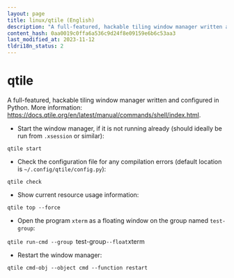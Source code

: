 ```yaml
---
layout: page
title: linux/qtile (English)
description: "A full-featured, hackable tiling window manager written and configured in Python."
content_hash: 0aa0019c0ffa6a536c9d24f8e09159e6b6c53aa3
last_modified_at: 2023-11-12
tldri18n_status: 2
---
```

# qtile

A full-featured, hackable tiling window manager written and configured in Python.
More information: <https://docs.qtile.org/en/latest/manual/commands/shell/index.html>.

- Start the window manager, if it is not running already (should ideally be run from `.xsession` or similar):

`qtile start`

- Check the configuration file for any compilation errors (default location is `~/.config/qtile/config.py`):

`qtile check`

- Show current resource usage information:

`qtile top --force`

- Open the program `xterm` as a floating window on the group named `test-group`:

`qtile run-cmd --group `<span class="tldr-var badge badge-pill bg-dark-lm bg-white-dm text-white-lm text-dark-dm font-weight-bold">test-group</span>` --float `<span class="tldr-var badge badge-pill bg-dark-lm bg-white-dm text-white-lm text-dark-dm font-weight-bold">xterm</span>

- Restart the window manager:

`qtile cmd-obj --object cmd --function restart`
